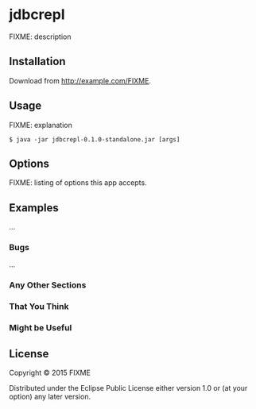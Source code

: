 # jdbcrepl

FIXME: description

## Installation

Download from http://example.com/FIXME.

## Usage

FIXME: explanation

    $ java -jar jdbcrepl-0.1.0-standalone.jar [args]

## Options

FIXME: listing of options this app accepts.

## Examples

...

### Bugs

...

### Any Other Sections
### That You Think
### Might be Useful

## License

Copyright © 2015 FIXME

Distributed under the Eclipse Public License either version 1.0 or (at
your option) any later version.
